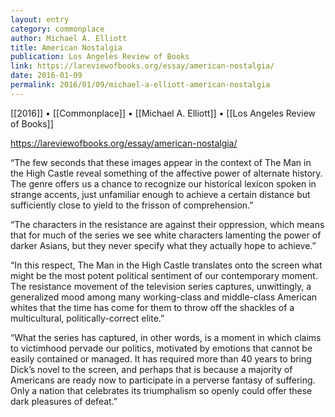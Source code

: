 ```yaml
---
layout: entry
category: commonplace
author: Michael A. Elliott
title: American Nostalgia
publication: Los Angeles Review of Books
link: https://lareviewofbooks.org/essay/american-nostalgia/
date: 2016-01-09
permalink: 2016/01/09/michael-a-elliott-american-nostalgia
---
```


[[2016]] • [[Commonplace]] • [[Michael A. Elliott]] • [[Los Angeles Review of Books]]

https://lareviewofbooks.org/essay/american-nostalgia/

“The few seconds that these images appear in the context of The Man in the High Castle reveal something of the affective power of alternate history. The genre offers us a chance to recognize our historical lexicon spoken in strange accents, just unfamiliar enough to achieve a certain distance but sufficiently close to yield to the frisson of comprehension.”

“The characters in the resistance are against their oppression, which means that for much of the series we see white characters lamenting the power of darker Asians, but they never specify what they actually hope to achieve.”

“In this respect, The Man in the High Castle translates onto the screen what might be the most potent political sentiment of our contemporary moment. The resistance movement of the television series captures, unwittingly, a generalized mood among many working-class and middle-class American whites that the time has come for them to throw off the shackles of a multicultural, politically-correct elite.”

“What the series has captured, in other words, is a moment in which claims to victimhood pervade our politics, motivated by emotions that cannot be easily contained or managed. It has required more than 40 years to bring Dick’s novel to the screen, and perhaps that is because a majority of Americans are ready now to participate in a perverse fantasy of suffering. Only a nation that celebrates its triumphalism so openly could offer these dark pleasures of defeat.”

